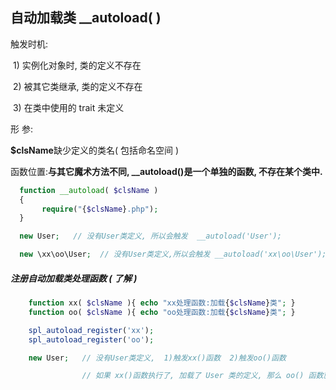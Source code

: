 ## 自动加载类 \_\_autoload\( \)

触发时机:

​ 1\) 实例化对象时, 类的定义不存在

​ 2\) 被其它类继承, 类的定义不存在

​ 3\) 在类中使用的 trait 未定义

形 参:

​**$clsName**缺少定义的类名\( 包括命名空间 \)

函数位置:**与其它魔术方法不同, \_\_autoload\(\)是一个单独的函数, 不存在某个类中.**

```php
  function __autoload( $clsName )
  {  
       require("{$clsName}.php");
  }

  new User;   // 没有User类定义, 所以会触发  __autoload('User');

  new \xx\oo\User;  // 没有User类定义,所以会触发 __autoload('xx\oo\User');
```

##### 注册自动加载类处理函数 \( 了解 \)

```php
    function xx( $clsName ){ echo "xx处理函数:加载{$clsName}类"; }
    function oo( $clsName ){ echo "oo处理函数:加载{$clsName}类"; }

    spl_autoload_register('xx');
    spl_autoload_register('oo');

    new User;   // 没有User类定义,  1)触发xx()函数  2)触发oo()函数

				// 如果 xx()函数执行了, 加载了 User 类的定义, 那么 oo() 函数就不会执行了
```



